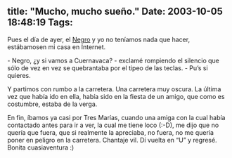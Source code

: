 title: "Mucho, mucho sueño."
Date: 2003-10-05 18:48:19
Tags: 
---
<p>Pues el día de ayer, el <a href="mailto:guorloma@hotmail.com">Negro</a> y yo no teníamos nada que hacer, estábamosen mi casa en Internet.</p>

<p>- Negro, ¿y si vamos a Cuernavaca? - exclamé rompiendo el silencio que sólo de vez en vez se quebrantaba por el tipeo de las teclas. - Pu&#8217;s si quieres.</p>

<p>Y partimos con rumbo a la carretera. Una carretera muy oscura. La última vez que había ido en ella, había sido en la fiesta de un amigo, que como es costumbre, estaba de la verga.</p>

<p>En fin, íbamos ya casi por Tres Marías, cuando una amiga con la cual había contactado antes para ir a ver, la cual me tiene loco (:-D), me dijo que no quería que fuera, que si realmente la apreciaba, no fuera, no me quería poner en peligro en la carretera. Chantaje vil. Dí vuelta en &#8220;U&#8221; y regresé. Bonita cuasiaventura :)</p>
